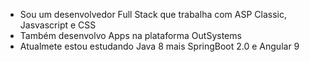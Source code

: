 <ul>
<li>Sou um desenvolvedor Full Stack que trabalha com ASP Classic, Jasvascript e CSS 
<li>Também desenvolvo Apps na plataforma OutSystems 
<li>Atualmete estou estudando Java 8 mais SpringBoot 2.0 e Angular 9
</ul>
